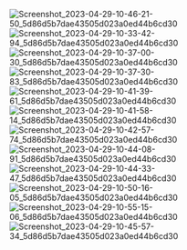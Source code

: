 ![Screenshot_2023-04-29-10-46-21-50_5d86d5b7dae43505d023a0ed44b6cd30](https://user-images.githubusercontent.com/89205025/235286995-5f901240-e445-49b4-9895-7b91f11ba792.jpg)   ![Screenshot_2023-04-29-10-33-42-94_5d86d5b7dae43505d023a0ed44b6cd30](https://user-images.githubusercontent.com/89205025/235286851-c3144e52-61ca-4698-9652-f7ded7ae0df0.jpg)   ![Screenshot_2023-04-29-10-37-00-30_5d86d5b7dae43505d023a0ed44b6cd30](https://user-images.githubusercontent.com/89205025/235286854-ba4b99e7-f61d-4b1e-b07b-a8ecec1b6a55.jpg)   
![Screenshot_2023-04-29-10-37-30-83_5d86d5b7dae43505d023a0ed44b6cd30](https://user-images.githubusercontent.com/89205025/235286861-c18fd951-3c70-4a14-ba1c-0db29787ddd4.jpg)   ![Screenshot_2023-04-29-10-41-39-61_5d86d5b7dae43505d023a0ed44b6cd30](https://user-images.githubusercontent.com/89205025/235286868-9babba1c-c8cf-4348-ab91-787d6c14db24.jpg)   ![Screenshot_2023-04-29-10-41-58-14_5d86d5b7dae43505d023a0ed44b6cd30](https://user-images.githubusercontent.com/89205025/235286870-3051221a-87ee-4b6a-b4e7-60c4e93d1bae.jpg)   
![Screenshot_2023-04-29-10-42-57-74_5d86d5b7dae43505d023a0ed44b6cd30](https://user-images.githubusercontent.com/89205025/235286877-5d459808-ab57-4411-bcc6-0dd788a3ab1f.jpg)   ![Screenshot_2023-04-29-10-44-08-91_5d86d5b7dae43505d023a0ed44b6cd30](https://user-images.githubusercontent.com/89205025/235286900-9369b6b7-ea6e-432b-8f6f-c950aaa373f0.jpg)   ![Screenshot_2023-04-29-10-44-33-47_5d86d5b7dae43505d023a0ed44b6cd30](https://user-images.githubusercontent.com/89205025/235286913-3f4fc272-467e-4c14-b7ee-f4287b0da64c.jpg)   
![Screenshot_2023-04-29-10-50-16-05_5d86d5b7dae43505d023a0ed44b6cd30](https://user-images.githubusercontent.com/89205025/235286946-7b99a954-4757-44c2-8d6d-d11b7a90f736.jpg)   ![Screenshot_2023-04-29-10-55-15-06_5d86d5b7dae43505d023a0ed44b6cd30](https://user-images.githubusercontent.com/89205025/235286953-8d3dd59d-78b2-41d3-8556-a6b43da6888b.jpg)    ![Screenshot_2023-04-29-10-45-57-34_5d86d5b7dae43505d023a0ed44b6cd30](https://user-images.githubusercontent.com/89205025/235286962-3c46bdb3-59e7-4416-b2c8-eebe27f93a6f.jpg)

